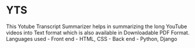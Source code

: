 # YTS
This Yotube Transcript Summarizer helps in summarizing the long YouTube videos into Text format which is also available in Downloadable PDF Format.
Languages used - Front end - HTML, CSS
               - Back end - Python, Django
